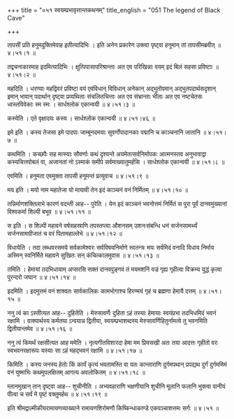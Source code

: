 +++
title = "०५१ स्वयम्प्रभावृत्तान्तकथनम्"
title_english = "051 The legend of Black Cave"

+++


तापसीं प्रति हनुमदुक्तिमेवाह इतीत्यादिभिः । इति अनेन प्रकारेण उक्त्वा
पृष्ट्वा हनूमान् तां तापसीमब्रवीत्  ॥  ४।५१।१  ॥   

  

तद्वचनाकारमाह इदमित्यादिभिः । क्षुत्पिपासापरिश्रान्ताः अत एव परिखिन्नाः
वयम् इदं बिलं सहसा प्रविष्टाः  ॥  ४।५१।२  ॥   

  

महदिति । धरण्याः महद्विवरं प्रविष्टा वयं एवंविधान् विविधान् अनेकान्
अद्भुतोपमान् अद्भुतपदार्थसदृशान् इमान् भावान् पदार्थान् दृष्ट्वा
प्रव्यथिताः संचलितचित्ताः अत एव संभ्रान्ताः भीताः अत एव नष्टचेतसः
ध्वस्तविवेकाः स्म स्मः । सार्धश्लोक एकान्वयी  ॥  ४।५१।३  ॥   

  

कस्येति । एते वृक्षादयः कस्य । सार्धश्लोक एकान्वयी  ॥  ४।५१।४६  ॥   

  

इमे इति । कस्य तेजसा इमे पादपाः जाम्बूनदमयाः सुवर्णोपादानकाः पद्मानि च
काञ्चनानि जातानि  ॥  ४।५१।७  ॥   

  

कथमिति । कच्छपैः सह मत्स्याः सौवर्णाः कथं दृश्यन्ते अयमेतत्सर्वनिर्मापकः
आत्मनस्तव अनुभावाद्वा कस्यचित्तपोबलं वा, अजानतां नो ऽस्माकं समीपे
सर्वमाख्यातुमर्हसि । सार्धश्लोक एकान्वयी  ॥  ४।५१।८  ॥   

  

एवमिति । हनुमता एवमुक्ता तापसी हनूमन्तं प्रत्युवाच  ॥  ४।५१।९  ॥   

  

मय इति । मयो नाम महातेजा यो मायावी तेन इदं काञ्चनं वनं निर्मितम्  ॥ 
४।५१।१०  ॥   

  

तन्निर्माणशक्तिलाभे कारणं वदन्ती आह-- पुरेति । येन इदं काञ्चनं भवनोत्तमं
निर्मितं स पुरा पूर्वं दानवमुख्यानां विश्वकर्मा शिल्पी बभूव  ॥  ४।५१।११
 ॥   

  

स इति । स शिल्पी महावने वर्षसहस्राणि तपस्तप्त्वा औशनसम् उशनःसंबन्धि धनं
सर्जनसामर्थ्यं सर्जनसामग्रीजातं च वरं पितामहाल्लेभे  ॥  ४।५१।१२  ॥   

  

विधायेति । तदा लब्धवरसमये सर्वकामेश्वरः सर्वविषयनिर्माणे स्वतन्त्रः मयः
सर्वमिदं वनादि विधाय निर्माय अस्मिन् स्वनिर्मिते महावने सुखितः सन्
कंचित्कालमुवास  ॥  ४।५१।१३  ॥   

  

तमिति । हेमायां तदभिधायाम् अप्सरसि सक्तं दानवपुङ्गवं तं मयमशनिं वज्रं
गृह्य गृहीत्वा विक्रम्य युद्धं कृत्वा पुरन्दरो जघान  ॥  ४।५१।१४  ॥   

  

इदमिति । इदमुत्तमं वनं शाश्वतः सार्वकालिकः कामभोगाश्च हिरण्मयं गृहं च
ब्रह्मणा हेमायै दत्तम्  ॥  ४।५१।१५  ॥   

  

ननु त्वं का ऽस्तीत्यत आह-- दुहितेति । मेरुसावर्णेः दुहिता ऽहं तस्याः
हेमायाः स्वयंप्रभा तदभिधमिदं भवनं रक्षामि । वाक्यार्थस्य कर्मतया
ऽन्वयान्न द्वितीया, स्वयम्प्रभाशब्दस्य मेरुसावर्णिहितुर्नामत्वे तु
भवनमिति द्वितीयान्तमेव  ॥  ४।५१।१६  ॥   

  

ननु त्वं किमर्थं रक्षसीत्यत आह ममेति । नृत्यगीतविशारदा हेमा मम प्रियसखी
अतः तया आदत्तः गृहीतो वरः स्वभवनरक्षारूपः यस्याः सा ऽहं महद्भवनं रक्षामि
 ॥  ४।५१।१७  ॥   

  

किमिति । कस्य जनस्य हेतोः किं कार्यं कृत्यं भवतामस्ति वा यतः कान्ताराणि
दुर्गमपथान् प्रपद्यथ दुर्गं दुर्गममिमं वनं युष्माभिः कथमुपलक्षितम् आगत्य
अवलोकितम्  ॥  ४।५१।१८  ॥   

  

म्लानमुखान् तान् दृष्ट्वा आह-- शुचीनीति । अभ्यवहाराणि भक्षणीयानि शुचीनि
मूलानि फलानि भुक्त्वा पानीयं पीत्वा च सर्वं मे पृष्टं वक्तुमर्हथ  ॥ 
४।५१।१९  ॥   

  

इति श्रीमद्वाल्मीकीयरामायणव्याख्याने रामायणशिरोमणौ किष्किन्धाकाण्डे
एकपञ्चाशत्तमः सर्गः  ॥  ४।५१  ॥   

  


